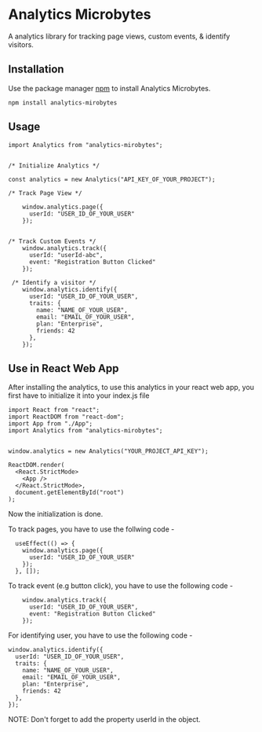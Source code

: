 # Analytics Microbytes
A analytics library for tracking page views, custom events, & identify visitors.

## Installation
Use the package manager [npm](https://www.npmjs.com/) to install Analytics Microbytes.

```
npm install analytics-mirobytes
```

## Usage
```
import Analytics from "analytics-mirobytes";


/* Initialize Analytics */

const analytics = new Analytics("API_KEY_OF_YOUR_PROJECT");

/* Track Page View */
 
    window.analytics.page({
      userId: "USER_ID_OF_YOUR_USER"
    });
  
  
/* Track Custom Events */
    window.analytics.track({
      userId: "userId-abc",
      event: "Registration Button Clicked"
    });
    
 /* Identify a visitor */
    window.analytics.identify({
      userId: "USER_ID_OF_YOUR_USER",
      traits: {
        name: "NAME_OF_YOUR_USER",
        email: "EMAIL_OF_YOUR_USER",
        plan: "Enterprise",
        friends: 42
      },
    });

```

## Use in React Web App
After installing the analytics, to use this analytics in your react web app, you first have to initialize it into your index.js file

```
import React from "react";
import ReactDOM from "react-dom";
import App from "./App";
import Analytics from "analytics-mirobytes";


window.analytics = new Analytics("YOUR_PROJECT_API_KEY");

ReactDOM.render(
  <React.StrictMode>
    <App />
  </React.StrictMode>,
  document.getElementById("root")
);
```
Now the initialization is done. 

To track pages, you have to use the follwing code -
```
  useEffect(() => {
    window.analytics.page({
      userId: "USER_ID_OF_YOUR_USER"
    });
  }, []);
```

To track event (e.g button click), you have to use the following code - 

```
    window.analytics.track({
      userId: "USER_ID_OF_YOUR_USER",
      event: "Registration Button Clicked"
    });
```

For identifying user, you have to use the following code - 

    window.analytics.identify({
      userId: "USER_ID_OF_YOUR_USER",
      traits: {
        name: "NAME_OF_YOUR_USER",
        email: "EMAIL_OF_YOUR_USER",
        plan: "Enterprise",
        friends: 42
      },
    });

NOTE: Don't forget to add the property userId in the object.
